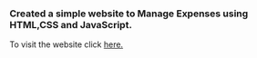 ### Created a simple website to Manage Expenses using HTML,CSS and JavaScript.

To visit the website click [here.](https://zeropse.github.io/Expenses-Tracker/)